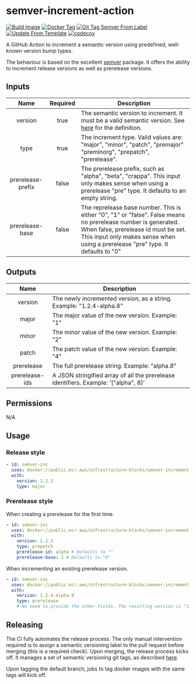 # semver-increment-action
[![Build Image](https://github.com/infrastructure-blocks/semver-increment-action/actions/workflows/build-image.yml/badge.svg)](https://github.com/infrastructure-blocks/semver-increment-action/actions/workflows/build-image.yml)
[![Docker Tag](https://github.com/infrastructure-blocks/semver-increment-action/actions/workflows/docker-tag.yml/badge.svg)](https://github.com/infrastructure-blocks/semver-increment-action/actions/workflows/docker-tag.yml)
[![Git Tag Semver From Label](https://github.com/infrastructure-blocks/semver-increment-action/actions/workflows/git-tag-semver-from-label.yml/badge.svg)](https://github.com/infrastructure-blocks/semver-increment-action/actions/workflows/git-tag-semver-from-label.yml)
[![Update From Template](https://github.com/infrastructure-blocks/semver-increment-action/actions/workflows/update-from-template.yml/badge.svg)](https://github.com/infrastructure-blocks/semver-increment-action/actions/workflows/update-from-template.yml)
[![codecov](https://codecov.io/gh/infrastructure-blocks/semver-increment-action/graph/badge.svg?token=SIWNNFJ3WQ)](https://codecov.io/gh/infrastructure-blocks/semver-increment-action)

A GitHub Action to increment a semantic version using predefined, well-known version bump types.

The behaviour is based on the excellent [semver](https://www.npmjs.com/search?q=semver) package. It offers the ability
to increment release versions as well as prerelease versions.

## Inputs

|       Name        | Required | Description                                                                                                                                                                                                                              |
|:-----------------:|:--------:|------------------------------------------------------------------------------------------------------------------------------------------------------------------------------------------------------------------------------------------|
|      version      |   true   | The semantic version to increment. It must be a valid semantic version. See [here](https://semver.org/) for the definition.                                                                                                              | 
|       type        |   true   | The increment type. Valid values are: "major", "minor", "patch", "premajor" "preminorg", "prepatch", "prerelease".                                                                                                                       |
| prerelease-prefix |  false   | The prerelease prefix, such as "alpha", "beta", "crappa". This input only makes sense when using a prerelease "pre" type. It defaults to an empty string.                                                                                |
|  prerelease-base  |  false   | The reprelease base number. This is either "0", "1" or "false". False means no prerelease number is generated. When false, prerelease id must be set. This input only makes sense when using a prerelease "pre" type. It defaults to "0" |

## Outputs

|      Name      | Description                                                                              |
|:--------------:|------------------------------------------------------------------------------------------|
|    version     | The newly incremented version, as a string. Example: "1.2.4-alpha.8"                     |
|     major      | The major value of the new version. Example: "1"                                         |
|     minor      | The minor value of the new version. Example: "2"                                         |
|     patch      | The patch value of the new version. Example: "4"                                         |
|   prerelease   | The full prerelease string. Example: "alpha.8"                                           |
| prerelease-ids | A JSON stringified array of all the prerelease identifiers. Example: '["alpha", 8]'      |

## Permissions

N/A

## Usage

### Release style
```yaml
- id: semver-inc
  uses: docker://public.ecr.aws/infrastructure-blocks/semver-increment-action:v1
  with:
    version: 1.2.3
    type: major
```

### Prerelease style

When creating a prerelease for the first time.
```yaml
- id: semver-inc
  uses: docker://public.ecr.aws/infrastructure-blocks/semver-increment-action:v1
  with:
    version: 1.2.3
    type: prepatch
    prerelease-id: alpha # Defaults to ""
    prerelease-base: 1 # Defaults to "0"
```

When incrementing an existing prerelease version.
```yaml
- id: semver-inc
  uses: docker://public.ecr.aws/infrastructure-blocks/semver-increment-action:v1
  with:    
    version: 1.2.4-alpha.8
    type: prerelease
    # No need to provide the other fields. The resulting version is "1.2.4-alpha.9"
```

## Releasing

The CI fully automates the release process. The only manual intervention required is to assign a semantic
versioning label to the pull request before merging (this is a required check). Upon merging, the
release process kicks off. It manages a set of semantic versioning git tags,
as described [here](https://github.com/infrastructure-blocks/git-tag-semver-action).

Upon tagging the default branch, jobs to tag docker images with the same tags will kick off.
